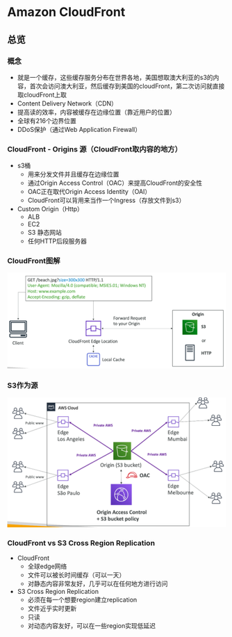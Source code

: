 # Amazon CloudFront
## 总览
### 概念
- 就是一个缓存，这些缓存服务分布在世界各地，美国想取澳大利亚的s3的内容，首次会访问澳大利亚，然后缓存到美国的cloudFront，第二次访问就直接取cloudFront上取
- Content Delivery Network（CDN）
- 提高读的效率，内容被缓存在边缘位置（靠近用户的位置）
- 全球有216个边界位置
- DDoS保护（通过Web Application Firewall）

### CloudFront - Origins 源（CloudFront取内容的地方）
- s3桶
  - 用来分发文件并且缓存在边缘位置
  - 通过Origin Access Control（OAC）来提高CloudFront的安全性
  - OAC正在取代Origin Access Identity（OAI）
  - CloudFront可以背用来当作一个Ingress（存放文件到s3）
- Custom Origin（Http）
  - ALB
  - EC2
  - S3 静态网站
  - 任何HTTP后段服务器

### CloudFront图解
![img.png](img.png)

### S3作为源
![img_1.png](img_1.png)

### CloudFront vs S3 Cross Region Replication
- CloudFront
  - 全球edge网络
  - 文件可以被长时间缓存（可以一天）
  - 对静态内容非常友好，几乎可以在任何地方进行访问
- S3 Cross Region Replication
  - 必须在每一个想要region建立replication
  - 文件近乎实时更新
  - 只读
  - 对动态内容友好，可以在一些region实现低延迟

